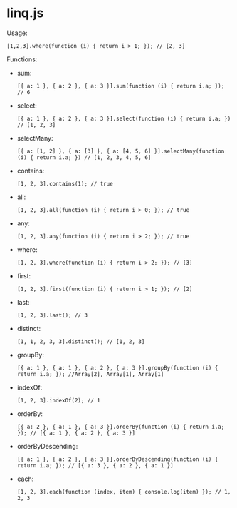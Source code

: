 linq.js
=======

Usage:

`[1,2,3].where(function (i) { return i > 1; }); // [2, 3]` 

Functions:
* sum: 

    `[{ a: 1 }, { a: 2 }, { a: 3 }].sum(function (i) { return i.a; }); // 6` 
    
* select: 
 
    `[{ a: 1 }, { a: 2 }, { a: 3 }].select(function (i) { return i.a; }) // [1, 2, 3]`

* selectMany: 

    `[{ a: [1, 2] }, { a: [3] }, { a: [4, 5, 6] }].selectMany(function (i) { return i.a; }) // [1, 2, 3, 4, 5, 6]`
    
* contains: 

    `[1, 2, 3].contains(1); // true`
    
* all: 

    `[1, 2, 3].all(function (i) { return i > 0; }); // true`
    
* any: 

    `[1, 2, 3].any(function (i) { return i > 2; }); // true`
    
* where: 

    `[1, 2, 3].where(function (i) { return i > 2; }); // [3]`
    
* first: 
    
    `[1, 2, 3].first(function (i) { return i > 1; }); // [2]`

* last: 
 
    `[1, 2, 3].last(); // 3`

* distinct: 
 
    `[1, 1, 2, 3, 3].distinct(); // [1, 2, 3]`

* groupBy: 
 
    `[{ a: 1 }, { a: 1 }, { a: 2 }, { a: 3 }].groupBy(function (i) { return i.a; }); //Array[2], Array[1], Array[1]`

* indexOf: 

    `[1, 2, 3].indexOf(2); // 1`
    
* orderBy: 

    `[{ a: 2 }, { a: 1 }, { a: 3 }].orderBy(function (i) { return i.a; }); // [{ a: 1 }, { a: 2 }, { a: 3 }]`
    
* orderByDescending: 

    `[{ a: 1 }, { a: 2 }, { a: 3 }].orderByDescending(function (i) { return i.a; }); // [{ a: 3 }, { a: 2 }, { a: 1 }]`
    
* each: 

    `[1, 2, 3].each(function (index, item) { console.log(item) }); // 1, 2, 3`
